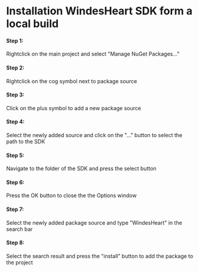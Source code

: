 # Installation WindesHeart SDK form a local build

#### Step 1: 
Rightclick on the main project and select "Manage NuGet Packages..."
#### Step 2: 
Rightclick on the cog symbol next to package source
#### Step 3: 
Click on the plus symbol to add a new package source
#### Step 4: 
Select the newly added source and click on the "..." button to select the path to the SDK
#### Step 5: 
Navigate to the folder of the SDK and press the select button
#### Step 6: 
Press the OK button to close the the Options window
#### Step 7: 
Select the newly added package source and type "WindesHeart" in the search bar
#### Step 8: 
Select the search result and press the "install" button to add the package to the project
